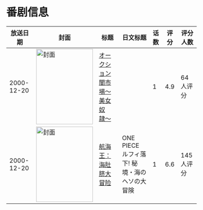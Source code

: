 # 番剧信息

|放送日期|封面|标题|日文标题|话数|评分|评分人数|
|---|---|---|---|---|---|---|
|2000-12-20|<img src="https://bangumi.tv/img/no_icon_subject.png" alt="封面" style="width:150px;height:200px;object-fit:cover;">|[オークション 闇市場〜美女奴隷〜](https://bangumi.tv/subject/64377)||1|4.9|64人评分|
|2000-12-20|<img src="https://lain.bgm.tv/pic/cover/c/21/97/90799_S8B6N.jpg" alt="封面" style="width:150px;height:200px;object-fit:cover;">|[航海王：海肚脐大冒险](https://bangumi.tv/subject/90799)|ONE PIECE ルフィ落下! 秘境・海のヘソの大冒険|1|6.6|145人评分|
